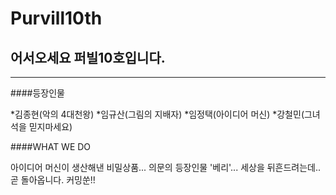 # Purvill10th

## 어서오세요 퍼빌10호입니다.
* * *

####등장인물

*김종현(악의 4대천왕)
*임규산(그림의 지배자)
*임정택(아이디어 머신)
*강철민(그녀석을 믿지마세요)


####WHAT WE DO

아이디어 머신이 생산해낸 비밀상품... 의문의 등장인물 '베리'...  세상을 뒤흔드려는데.. 곧 돌아옵니다. 커밍쑨!!
